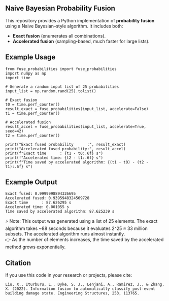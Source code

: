 ## Naive Bayesian Probability Fusion

This repository provides a Python implementation of **probability fusion** 
using a Naive Bayesian–style algorithm. It includes both:

- **Exact fusion** (enumerates all combinations).
- **Accelerated fusion** (sampling-based, much faster for large lists).

## Example Usage
```
from fuse_probabilities import fuse_probabilities
import numpy as np
import time

# Generate a random input list of 25 probabilities
input_list = np.random.rand(25).tolist()

# Exact fusion
t0 = time.perf_counter()
result_exact = fuse_probabilities(input_list, accelerate=False)
t1 = time.perf_counter()

# Accelerated fusion
result_accel = fuse_probabilities(input_list, accelerate=True, seed=42)
t2 = time.perf_counter()

print("Exact fused probability      :", result_exact)
print("Accelerated fused probability:", result_accel)
print(f"Exact time      : {t1 - t0:.6f} s")
print(f"Accelerated time: {t2 - t1:.6f} s")
print(f"Time saved by accelerated algorithm: {(t1 - t0) - (t2 - t1):.6f} s")
```
## Example Output
```
Exact fused: 0.9999998894326695
Accelerated fused: 0.9395948324569728
Exact time      : 87.626295 s
Accelerated time: 0.001055 s
Time saved by accelerated algorithm: 87.625239 s
```
⚡ Note: This output was generated using a list of 25 elements.
The exact algorithm takes ~88 seconds because it evaluates 2^25 ≈ 33 million subsets.
The accelerated algorithm runs almost instantly.\
👉 As the number of elements increases, the time saved by the accelerated method grows exponentially.

## Citation
If you use this code in your research or projects, please cite:
```
Liu, X., Iturburu, L., Dyke, S. J., Lenjani, A., Ramirez, J., & Zhang, X. (2022). Information fusion to automatically classify post-event building damage state. Engineering Structures, 253, 113765.
```

